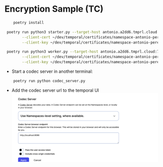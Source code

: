 # Encryption Sample (TC) 


```bash
    poetry install
```



```bash
 poetry run python3 starter.py --target-host antonio.a2dd6.tmprl.cloud:7233 --namespace antonio.a2dd6 \
        --client-cert ~/dev/temporal/certificates/namespace-antonio-perez/client.pem  \
        --client-key ~/dev/temporal/certificates/namespace-antonio-perez/client.key

```

``` bash
 poetry run python3 worker.py --target-host antonio.a2dd6.tmprl.cloud:7233 --namespace antonio.a2dd6 \
        --client-cert ~/dev/temporal/certificates/namespace-antonio-perez/client.pem  \
        --client-key ~/dev/temporal/certificates/namespace-antonio-perez/client.key

```



- Start a codec server in another terminal:

```bash
    poetry run python codec_server.py
```


- Add the codec server url to the temporal UI 
![img.png](img.png)